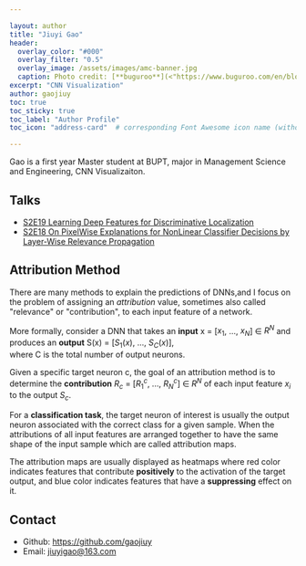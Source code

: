 ```yaml
---

layout: author
title: "Jiuyi Gao"
header:
  overlay_color: "#000"
  overlay_filter: "0.5"
  overlay_image: /assets/images/amc-banner.jpg
  caption: Photo credit: [**buguroo**](<"https://www.buguroo.com/en/blog/topic/ai">)
excerpt: "CNN Visualization"
author: gaojiuy
toc: true
toc_sticky: true
toc_label: "Author Profile"
toc_icon: "address-card"  # corresponding Font Awesome icon name (without fa prefix)

---
```


Gao is a first year Master student at BUPT, major in Management Science and Engineering, CNN Visualizaiton.

## Talks

- [S2E19 Learning Deep Features for Discriminative Localization](<"https://ai-ml.club/events/seminar-meeting-minutes-2-19/">)
- [S2E18 On PixelWise Explanations for NonLinear Classifier Decisions by Layer-Wise Relevance Propagation](<"https://ai-ml.club/events/seminar-meeting-minutes-2-18/">)

## Attribution Method

There are many methods to explain the predictions of DNNs,and I focus on the problem of assigning an *attribution* value, sometimes also called "relevance" or "contribution", to each input feature of a network.

More formally, consider a DNN that takes an **input** x = [$x_1$, ..., $x_N$] ∈ $R^N$ and produces an **output** S(x) = [$S_1(x)$, ..., $S_C(x)$],  
where C is the total number of output neurons.

Given a specific target neuron c, the goal of an attribution method is to determine the **contribution**
$R_c$ = [$R_1^c$, ..., $R_N^c$] ∈ $R^N$ of each input feature $x_i$ to the output $S_c$.

For a **classification task**, the target neuron of interest is usually the output neuron associated with the correct class for a given sample. When the attributions of all input features are arranged together to have the same shape of the input sample which are called attribution maps.

The attribution maps are usually displayed as heatmaps where red color indicates features that contribute **positively** to the activation of the target output, and blue color indicates features that have a **suppressing** effect on it.

## Contact

- Github: <https://github.com/gaojiuy>
- Email: <jiuyigao@163.com>
